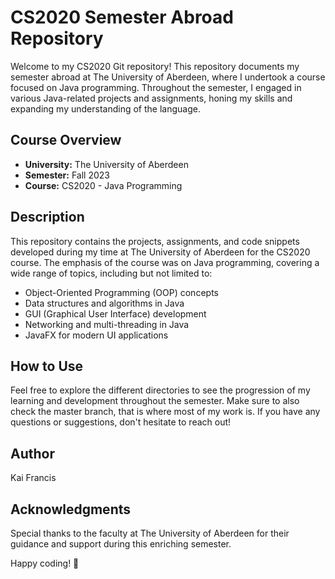 # CS2020 Semester Abroad Repository

Welcome to my CS2020 Git repository! This repository documents my semester abroad at The University of Aberdeen, where I undertook a course focused on Java programming. Throughout the semester, I engaged in various Java-related projects and assignments, honing my skills and expanding my understanding of the language.

## Course Overview

- **University:** The University of Aberdeen
- **Semester:** Fall 2023
- **Course:** CS2020 - Java Programming

## Description

This repository contains the projects, assignments, and code snippets developed during my time at The University of Aberdeen for the CS2020 course. The emphasis of the course was on Java programming, covering a wide range of topics, including but not limited to:

- Object-Oriented Programming (OOP) concepts
- Data structures and algorithms in Java
- GUI (Graphical User Interface) development
- Networking and multi-threading in Java
- JavaFX for modern UI applications

## How to Use

Feel free to explore the different directories to see the progression of my learning and development throughout the semester. Make sure to also check the master branch, that is where most of my work is. If you have any questions or suggestions, don't hesitate to reach out!

## Author

Kai Francis

## Acknowledgments

Special thanks to the faculty at The University of Aberdeen for their guidance and support during this enriching semester.

Happy coding! 🚀
